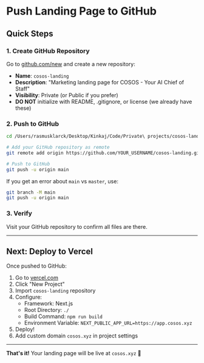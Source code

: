 # Push Landing Page to GitHub

## Quick Steps

### 1. Create GitHub Repository

Go to [github.com/new](https://github.com/new) and create a new repository:
- **Name**: `cosos-landing`
- **Description**: "Marketing landing page for COSOS - Your AI Chief of Staff"
- **Visibility**: Private (or Public if you prefer)
- **DO NOT** initialize with README, .gitignore, or license (we already have these)

### 2. Push to GitHub

```bash
cd /Users/rasmusklarck/Desktop/Kinkaj/Code/Private\ projects/cosos-landing

# Add your GitHub repository as remote
git remote add origin https://github.com/YOUR_USERNAME/cosos-landing.git

# Push to GitHub
git push -u origin main
```

If you get an error about `main` vs `master`, use:
```bash
git branch -M main
git push -u origin main
```

### 3. Verify

Visit your GitHub repository to confirm all files are there.

---

## Next: Deploy to Vercel

Once pushed to GitHub:

1. Go to [vercel.com](https://vercel.com)
2. Click "New Project"
3. Import `cosos-landing` repository
4. Configure:
   - Framework: Next.js
   - Root Directory: `./`
   - Build Command: `npm run build`
   - Environment Variable: `NEXT_PUBLIC_APP_URL=https://app.cosos.xyz`
5. Deploy!
6. Add custom domain `cosos.xyz` in project settings

---

**That's it!** Your landing page will be live at `cosos.xyz` 🎉
